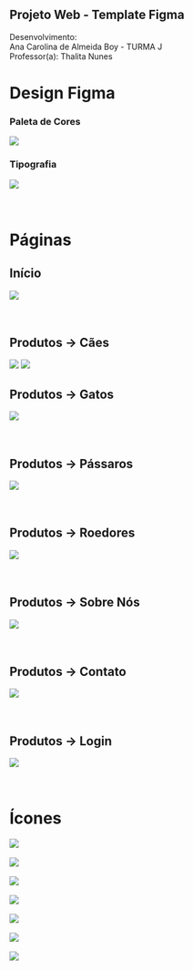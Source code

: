 ## Projeto Web - Template Figma

Desenvolvimento:<br>
Ana Carolina de Almeida Boy - TURMA J
<br>Professor(a): Thalita Nunes



# Design Figma
### Paleta de Cores


<img src="imagens/cores.png">

### Tipografia
<img src="imagens/fontes.png">
<br><br><br>



# Páginas
<h2> Início</h2>
<img src="imagens/inicio.png">
<br><br><br>

<h2> Produtos -> Cães</h2>
<img src="imagens/caes.png">
<img src="imagens/banner-caes.jpg">

<h2> Produtos -> Gatos</h2>
<img src="imagens/gatos.png">
<br><br><br>

<h2> Produtos -> Pássaros</h2>
<img src="imagens/passaros.png">
<br><br><br>

<h2> Produtos -> Roedores</h2>
<img src="imagens/roedores.png">
<br><br><br>

<h2> Produtos -> Sobre Nós</h2>
<img src="imagens/sobre.png">
<br><br><br>

<h2> Produtos -> Contato</h2>
<img src="imagens/contato.png">
<br><br><br>

<h2> Produtos -> Login</h2>
<img src="imagens/login.png">
<br><br><br>

# Ícones
<img src="imagens/icones/icon-back.png">
<br><br>
<img src="imagens/icones/icon-bag.png">
<br><br>
<img src="imagens/icones/icon-user.png">
<br><br>
<img src="imagens/icones/icon-maps.png">
<br><br>
<img src="imagens/icones/icon-phone.png">
<br><br>
<img src="imagens/icones/icon-email.png">
<br><br>
<img src="imagens/icones/icon-down.png">
<br><br>
